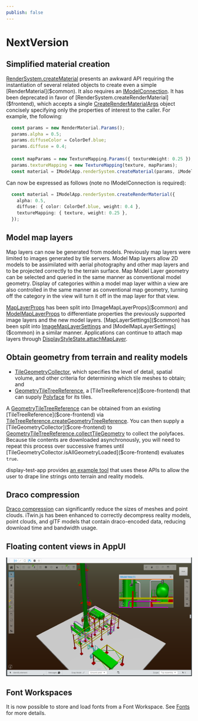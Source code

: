 ```yaml
---
publish: false
---
```

# NextVersion

## Simplified material creation

[RenderSystem.createMaterial]($frontend) presents an awkward API requiring the instantiation of several related objects to create even a simple [RenderMaterial]($common). It also requires an [IModelConnection]($frontend). It has been deprecated in favor of [RenderSystem.createRenderMaterial]($frontend), which accepts a single [CreateRenderMaterialArgs]($frontend) object concisely specifying only the properties of interest to the caller. For example, the following:

```ts
  const params = new RenderMaterial.Params();
  params.alpha = 0.5;
  params.diffuseColor = ColorDef.blue;
  params.diffuse = 0.4;

  const mapParams = new TextureMapping.Params({ textureWeight: 0.25 });
  params.textureMapping = new TextureMapping(texture, mapParams);
  const material = IModelApp.renderSystem.createMaterial(params, iModel);
```

Can now be expressed as follows (note no IModelConnection is required):

```ts
  const material = IModelApp.renderSystem.createRenderMaterial({
    alpha: 0.5,
    diffuse: { color: ColorDef.blue, weight: 0.4 },
    textureMapping: { texture, weight: 0.25 },
  });
```

## Model map layers

  Map layers can now be generated from models.  Previously map layers were limited to images generated by tile servers.  Model Map layers  allow 2D models to be assimilated with aerial photography and other map layers and to be projected correctly to the terrain surface.  Map Model Layer geometry can be selected and queried in the same manner as conventional model geometry.  Display of categories within a model map layer within a view are also controlled in the same manner as conventional map geometry, turning off the category in the view will turn it off in the map layer for that view.

  [MapLayerProps]($common) has been split into [ImageMapLayerProps]($common) and [ModelMapLayerProps]($common) to differentiate properties the previously supported image layers and the new model layers. [MapLayerSettings]($common) has been split into [ImageMapLayerSettings]($common) and [ModelMapLayerSettings]($common) in a similar manner.  Applications can continue to attach map layers through [DisplayStyleState.attachMapLayer]($frontend).

## Obtain geometry from terrain and reality models

- [TileGeometryCollector]($core-frontend), which specifies the level of detail, spatial volume, and other criteria for determining which tile meshes to obtain; and
- [GeometryTileTreeReference]($core-frontend), a [TileTreeReference]($core-frontend) that can supply [Polyface]($core-geometry) for its tiles.

A [GeometryTileTreeReference]($core-frontend) can be obtained from an existing [TileTreeReference]($core-frontend) via [TileTreeReference.createGeometryTreeReference]($core-frontend). You can then supply a [TileGeometryCollector]($core-frontend) to [GeometryTileTreeReference.collectTileGeometry]($core-frontend) to collect the polyfaces. Because tile contents are downloaded asynchronously, you will need to repeat this process over successive frames until [TileGeometryCollector.isAllGeometryLoaded]($core-frontend) evaluates `true`.

display-test-app provides [an example tool](https://github.com/iTwin/itwinjs-core/blob/master/test-apps/display-test-app/src/frontend/TerrainDrapeTool.ts) that uses these APIs to allow the user to drape line strings onto terrain and reality models.

## Draco compression

[Draco compression](https://codelabs.developers.google.com/codelabs/draco-3d) can significantly reduce the sizes of meshes and point clouds. iTwin.js has been enhanced to correctly decompress reality models, point clouds, and glTF models that contain draco-encoded data, reducing download time and bandwidth usage.

## Floating content views in AppUI

![Floating iModel Content Dialog](../learning/ui/appui/images/FloatingViewport.png "Floating iModel Content Dialog")

## Font Workspaces

It is now possible to store and load fonts from a Font Workspace. See [Fonts]($docs/learning/backend/Fonts.md) for more details.
